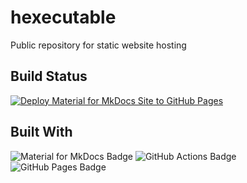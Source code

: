 # hexecutable

Public repository for static website hosting

## Build Status

[![Deploy Material for MkDocs Site to GitHub Pages](https://github.com/axi0m/hexecutable/actions/workflows/mkdocs-gha.yml/badge.svg)](https://github.com/axi0m/hexecutable/actions/workflows/mkdocs-gha.yml)

## Built With

![Material for MkDocs Badge](https://img.shields.io/badge/Material%20for%20MkDocs-526CFE?logo=materialformkdocs&logoColor=fff&style=flat)
![GitHub Actions Badge](https://img.shields.io/badge/GitHub%20Actions-2088FF?logo=githubactions&logoColor=fff&style=flat)
![GitHub Pages Badge](https://img.shields.io/badge/GitHub%20Pages-222?logo=githubpages&logoColor=fff&style=flat)
